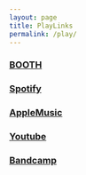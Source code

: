 ```yaml
---
layout: page
title: PlayLinks
permalink: /play/
---
```


### __[BOOTH](https://3ops.booth.pm/)__

### __[Spotify](https://open.spotify.com/artist/0AFGjo7MPqVsj4oSY1M3OM)__

### __[AppleMusic](https://music.apple.com/us/artist/3-octaves-per-second/1546343788)__

### __[Youtube](https://www.youtube.com/channel/UCrLUAnINjy1jO8aM0adKcIQ)__

### __[Bandcamp](https://3octpersec.bandcamp.com/)__